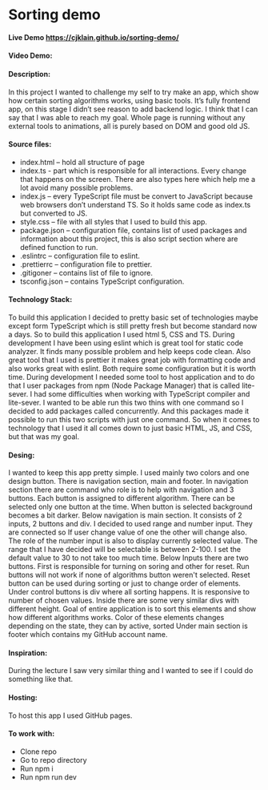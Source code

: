 # Sorting demo

#### Live Demo <https://cjklain.github.io/sorting-demo/>

#### Video Demo: <URL>

#### Description:

In this project I wanted to challenge my self to try make an app, which show how certain sorting algorithms works, using basic tools. It’s fully frontend app, on this stage I didn’t see reason to add backend logic. I think that I can say that I was able to reach my goal. Whole page is running without any external tools to animations, all is purely based on DOM and good old JS.

#### Source files:

- index.html – hold all structure of page
- index.ts - part which is responsible for all interactions. Every change that happens on the screen. There are also types here which help me a lot avoid many possible problems.
- index.js – every TypeScript file must be convert to JavaScript because web browsers don’t understand TS. So it holds same code as index.ts but converted to JS.
- style.css – file with all styles that I used to build this app.
- package.json – configuration file, contains list of used packages and information about this project, this is also script section where are defined function to run.
- .eslintrc – configuration file to eslint.
- .prettierrc – configuration file to prettier.
- .gitigoner – contains list of file to ignore.
- tsconfig.json – contains TypeScript configuration.

#### Technology Stack:

To build this application I decided to pretty basic set of technologies maybe except form TypeScript which is still pretty fresh but become standard now a days. So to build this application I used html 5, CSS and TS. During development I have been using eslint which is great tool for static code analyzer. It finds many possible problem and help keeps code clean. Also great tool that I used is prettier it makes great job with formatting code and also works great with eslint. Both require some configuration but it is worth time. During development I needed some tool to host application and to do that I user packages from npm (Node Package Manager) that is called lite-sever. I had some difficulties when working with TypeScript compiler and lite-sever. I wanted to be able run this two thins with one command so I decided to add packages called concurrently. And this packages made it possible to run this two scripts with just one command. So when it comes to technology that I used it all comes down to just basic HTML, JS, and CSS, but that was my goal.

#### Desing:

I wanted to keep this app pretty simple. I used mainly two colors and one design button. There is navigation section, main and footer. In navigation section there are command who role is to help with navigation and 3 buttons. Each button is assigned to different algorithm. There can be selected only one button at the time. When button is selected background becomes a bit darker. Below navigation is main section. It consists of 2 inputs, 2 buttons and div. I decided to used range and number input. They are connected so If user change value of one the other will change also. The role of the number input is also to display currently selected value. The range that I have decided will be selectable is between 2-100. I set the default value to 30 to not take too much time. Below Inputs there are two buttons. First is responsible for turning on soring and other for reset. Run buttons will not work if none of algorithms button weren't selected. Reset button can be used during sorting or just to change order of elements. Under control buttons is div where all sorting happens. It is responsive to number of chosen values. Inside there are some very similar divs with different height. Goal of entire application is to sort this elements and show how different algorithms works. Color of these elements changes depending on the state, they can by active, sorted Under main section is footer which contains my GitHub account name.

#### Inspiration:

During the lecture I saw very similar thing and I wanted to see if I could do something like that.

#### Hosting:

To host this app I used GitHub pages.

#### To work with:

- Clone repo
- Go to repo directory
- Run npm i
- Run npm run dev
